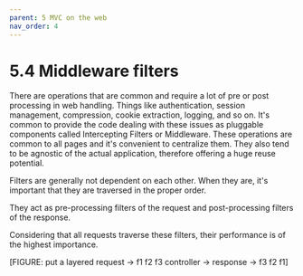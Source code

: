 ```yaml
---
parent: 5 MVC on the web
nav_order: 4
---
```

# 5.4 Middleware filters

There are operations that are common and require a lot of pre or post processing
in web handling. Things like authentication, session management, compression,
cookie extraction, logging, and so on.  It's common to provide the code dealing with
these issues as pluggable components called Intercepting Filters or Middleware.
These operations are common to all pages and it's convenient to centralize
them. They also tend to be agnostic of the actual application, therefore
offering a huge reuse potential.

Filters are generally not dependent on each other. When they are, it's important
that they are traversed in the proper order.

They act as pre-processing filters of the request and post-processing
filters of the response.

Considering that all requests traverse these filters, their performance is of
the highest importance.

[FIGURE: put a layered request -> f1 f2 f3 controller -> response -> f3 f2 f1]
